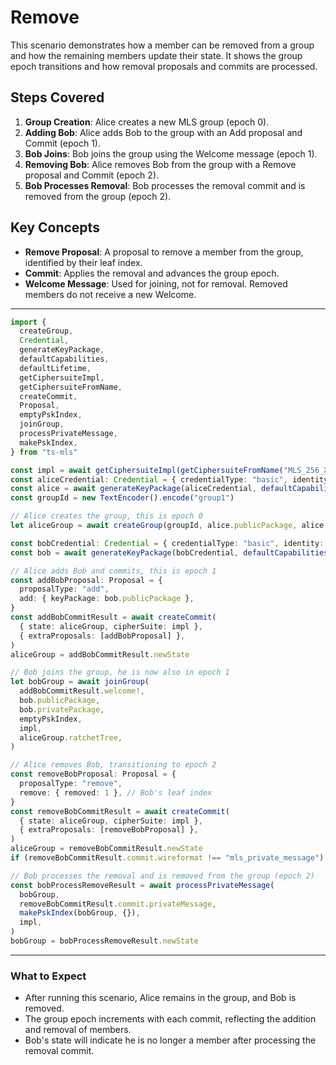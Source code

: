 # Remove

This scenario demonstrates how a member can be removed from a group and how the remaining members update their state. It shows the group epoch transitions and how removal proposals and commits are processed.

## Steps Covered

1. **Group Creation**: Alice creates a new MLS group (epoch 0).
2. **Adding Bob**: Alice adds Bob to the group with an Add proposal and Commit (epoch 1).
3. **Bob Joins**: Bob joins the group using the Welcome message (epoch 1).
4. **Removing Bob**: Alice removes Bob from the group with a Remove proposal and Commit (epoch 2).
5. **Bob Processes Removal**: Bob processes the removal commit and is removed from the group (epoch 2).

## Key Concepts

- **Remove Proposal**: A proposal to remove a member from the group, identified by their leaf index.
- **Commit**: Applies the removal and advances the group epoch.
- **Welcome Message**: Used for joining, not for removal. Removed members do not receive a new Welcome.

---

```typescript
import {
  createGroup,
  Credential,
  generateKeyPackage,
  defaultCapabilities,
  defaultLifetime,
  getCiphersuiteImpl,
  getCiphersuiteFromName,
  createCommit,
  Proposal,
  emptyPskIndex,
  joinGroup,
  processPrivateMessage,
  makePskIndex,
} from "ts-mls"

const impl = await getCiphersuiteImpl(getCiphersuiteFromName("MLS_256_XWING_AES256GCM_SHA512_Ed25519"))
const aliceCredential: Credential = { credentialType: "basic", identity: new TextEncoder().encode("alice") }
const alice = await generateKeyPackage(aliceCredential, defaultCapabilities(), defaultLifetime, [], impl)
const groupId = new TextEncoder().encode("group1")

// Alice creates the group, this is epoch 0
let aliceGroup = await createGroup(groupId, alice.publicPackage, alice.privatePackage, [], impl)

const bobCredential: Credential = { credentialType: "basic", identity: new TextEncoder().encode("bob") }
const bob = await generateKeyPackage(bobCredential, defaultCapabilities(), defaultLifetime, [], impl)

// Alice adds Bob and commits, this is epoch 1
const addBobProposal: Proposal = {
  proposalType: "add",
  add: { keyPackage: bob.publicPackage },
}
const addBobCommitResult = await createCommit(
  { state: aliceGroup, cipherSuite: impl },
  { extraProposals: [addBobProposal] },
)
aliceGroup = addBobCommitResult.newState

// Bob joins the group, he is now also in epoch 1
let bobGroup = await joinGroup(
  addBobCommitResult.welcome!,
  bob.publicPackage,
  bob.privatePackage,
  emptyPskIndex,
  impl,
  aliceGroup.ratchetTree,
)

// Alice removes Bob, transitioning to epoch 2
const removeBobProposal: Proposal = {
  proposalType: "remove",
  remove: { removed: 1 }, // Bob's leaf index
}
const removeBobCommitResult = await createCommit(
  { state: aliceGroup, cipherSuite: impl },
  { extraProposals: [removeBobProposal] },
)
aliceGroup = removeBobCommitResult.newState
if (removeBobCommitResult.commit.wireformat !== "mls_private_message") throw new Error("Expected private message")

// Bob processes the removal and is removed from the group (epoch 2)
const bobProcessRemoveResult = await processPrivateMessage(
  bobGroup,
  removeBobCommitResult.commit.privateMessage,
  makePskIndex(bobGroup, {}),
  impl,
)
bobGroup = bobProcessRemoveResult.newState
```

---

### What to Expect

- After running this scenario, Alice remains in the group, and Bob is removed.
- The group epoch increments with each commit, reflecting the addition and removal of members.
- Bob's state will indicate he is no longer a member after processing the removal commit.
